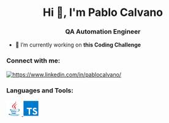 <h1 align="center">Hi 👋, I'm Pablo Calvano</h1>
<h3 align="center">QA Automation Engineer</h3>

- 🔭 I’m currently working on **this Coding Challenge**

<h3 align="left">Connect with me:</h3>
<p align="left">
<a href="https://linkedin.com/in/https://www.linkedin.com/in/pablocalvano/" target="blank"><img align="center" src="https://raw.githubusercontent.com/rahuldkjain/github-profile-readme-generator/master/src/images/icons/Social/linked-in-alt.svg" alt="https://www.linkedin.com/in/pablocalvano/" height="30" width="40" /></a>
</p>

<h3 align="left">Languages and Tools:</h3>
<p align="left"> <a href="https://www.java.com" target="_blank" rel="noreferrer"> <img src="https://raw.githubusercontent.com/devicons/devicon/master/icons/java/java-original.svg" alt="java" width="40" height="40"/> </a> <a href="https://www.typescriptlang.org/" target="_blank" rel="noreferrer"> <img src="https://raw.githubusercontent.com/devicons/devicon/master/icons/typescript/typescript-original.svg" alt="typescript" width="40" height="40"/> </a> </p>

